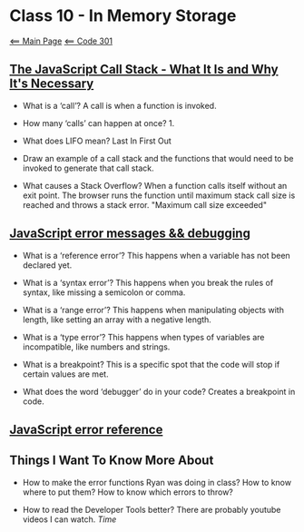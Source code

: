 # Class 10 - In Memory Storage

[<== Main Page](../README.md)
[<== Code 301](../code301/code301.md)

## [The JavaScript Call Stack - What It Is and Why It's Necessary](https://www.freecodecamp.org/news/understanding-the-javascript-call-stack-861e41ae61d4/)

- What is a ‘call’? A call is when a function is invoked.

- How many ‘calls’ can happen at once? 1.

- What does LIFO mean? Last In First Out

- Draw an example of a call stack and the functions that would need to be invoked to generate that call stack.

- What causes a Stack Overflow? When a function calls itself without an exit point. The browser runs the function until maximum stack call size is reached and throws a stack error. "Maximum call size exceeded"

## [JavaScript error messages && debugging](https://codeburst.io/javascript-error-messages-debugging-d23f84f0ae7c)

- What is a ‘reference error’? This happens when a variable has not been declared yet.

- What is a ‘syntax error’? This happens when you break the rules of syntax, like missing a semicolon or comma.

- What is a ‘range error’? This happens when manipulating objects with length, like setting an array with a negative length.

- What is a ‘type error’? This happens when types of variables are incompatible, like numbers and strings.

- What is a breakpoint? This is a specific spot that the code will stop if certain values are met. 

- What does the word ‘debugger’ do in your code? Creates a breakpoint in code. 

## [JavaScript error reference](https://developer.mozilla.org/en-US/docs/Web/JavaScript/Reference/Errors)

## Things I Want To Know More About

- How to make the error functions Ryan was doing in class? How to know where to put them? How to know which errors to throw?

- How to read the Developer Tools better? There are probably youtube videos I can watch. *Time*
